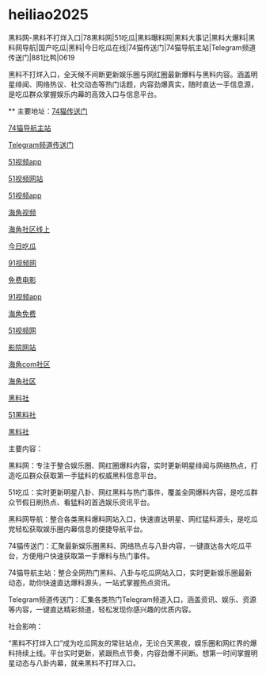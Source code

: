 # heiliao2025
黑料网-黑料不打烊入口|78黑料网|51吃瓜|黑料曝料网|黑料大事记|黑料大爆料|黑料网导航|国产吃瓜|黑料|今日吃瓜在线|74猫传送门|74猫导航主站|Telegram频道传送门|881比鸭|0619

黑料不打烊入口，全天候不间断更新娱乐圈与网红圈最新爆料与黑料内容。涵盖明星绯闻、网络热议、社交动态等热门话题，内容劲爆真实，随时直达一手信息源，是吃瓜群众掌握娱乐内幕的高效入口与信息平台。

** 主要地址：<a href="https://74mao.com/">74猫传送门</a>

<a href="https://74mao.com/">74猫导航主站</a>

<a href="https://74mao.com/">Telegram频道传送门</a>

<a href="https://hj-611.pages.dev/">51视频app</a>

<a href="https://hj-617.pages.dev/">51视频网站</a>

<a href="https://hj-624.pages.dev/">51视频app</a>

<a href="https://hj-635.pages.dev/">海角视频</a>

<a href="https://hj-659.pages.dev/">海角社区线上</a>

<a href="https://hj-678.pages.dev/">今日吃瓜</a>

<a href="https://hj-686.pages.dev/">91视频网</a>

<a href="https://hj-689.pages.dev/">免费电影</a>

<a href="https://hj-382.pages.dev/">91视频app</a>

<a href="https://hj-433.pages.dev/">海角免费</a>

<a href="https://hj-1301.pages.dev/">51视频网</a>

<a href="https://hj-218.pages.dev/">影院网站</a>

<a href="https://hj-219.pages.dev/">海角com社区</a>

<a href="https://hj-224.pages.dev/">海角社区</a>

<a href="https://hls-15.pages.dev/">黑料社</a>

<a href="https://hls-17.pages.dev/">51黑料社</a>

<a href="https://hls-19.pages.dev/">黑料社</a>

主要内容：

黑料网：专注于整合娱乐圈、网红圈爆料内容，实时更新明星绯闻与网络热点，打造吃瓜群众获取第一手猛料的权威黑料信息平台。

51吃瓜：实时更新明星八卦、网红黑料与热门事件，覆盖全网爆料内容，是吃瓜群众节假日刷热点、看猛料的首选娱乐资讯平台。

黑料网导航：整合各类黑料爆料网站入口，快速直达明星、网红猛料源头，是吃瓜党轻松获取娱乐圈内幕信息的便捷导航平台。

74猫传送门：汇聚最新娱乐圈黑料、网络热点与八卦内容，一键直达各大吃瓜平台，方便用户快速获取第一手爆料与热门事件。

74猫导航主站：整合全网热门黑料、八卦与吃瓜网站入口，实时更新娱乐圈最新动态，助你快速直达爆料源头，一站式掌握热点资讯。

Telegram频道传送门：汇集各类热门Telegram频道入口，涵盖资讯、娱乐、资源等内容，一键直达精彩频道，轻松发现你感兴趣的优质内容。

社会影响：

“黑料不打烊入口”成为吃瓜网友的常驻站点，无论白天黑夜，娱乐圈和网红界的爆料持续上线。平台实时更新，紧跟热点节奏，内容劲爆不间断。想第一时间掌握明星动态与八卦内幕，就来黑料不打烊入口。
